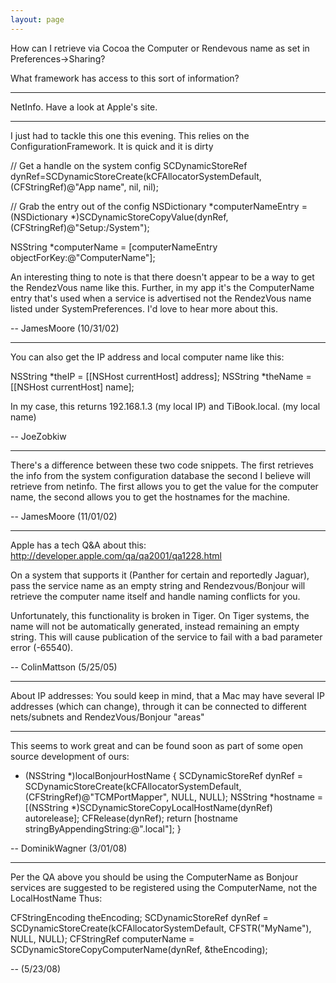 ```yaml
---
layout: page
---
```


How can I retrieve via Cocoa the Computer or Rendevous name as set in Preferences->Sharing?

What framework has access to this sort of information?

----

NetInfo. Have a look at Apple's site.

----

I just had to tackle this one this evening. This relies on the ConfigurationFramework. It is quick and it is dirty

    
// Get a handle on the system config
SCDynamicStoreRef dynRef=SCDynamicStoreCreate(kCFAllocatorSystemDefault, (CFStringRef)@"App name", nil, nil);
            
// Grab the entry out of the config
NSDictionary *computerNameEntry = (NSDictionary *)SCDynamicStoreCopyValue(dynRef,(CFStringRef)@"Setup:/System");

NSString *computerName = [computerNameEntry objectForKey:@"ComputerName"];


An interesting thing to note is that there doesn't appear to be a way to get the RendezVous name like this. Further, in my app it's the ComputerName entry that's used when a service is advertised not the RendezVous name listed under SystemPreferences. I'd love to hear more about this.

-- JamesMoore (10/31/02)

----

You can also get the IP address and local computer name like this:

    
NSString *theIP = [[NSHost currentHost] address];
NSString *theName = [[NSHost currentHost] name];


In my case, this returns 192.168.1.3 (my local IP) and TiBook.local. (my local name)

-- JoeZobkiw

----
There's a difference between these two code snippets. The first retrieves the info from the system configuration database the second I believe will retrieve from netinfo. The first allows you to get the value for the computer name, the second allows you to get the hostnames for the machine.

-- JamesMoore (11/01/02)

----
Apple has a tech Q&A about this: http://developer.apple.com/qa/qa2001/qa1228.html

On a system that supports it (Panther for certain and reportedly Jaguar), pass the service name as an empty string and Rendezvous/Bonjour will retrieve the computer name itself and handle naming conflicts for you. 

Unfortunately, this functionality is broken in Tiger. On Tiger systems, the name will not be automatically generated, instead remaining an empty string. This will cause publication of the service to fail with a bad parameter error (-65540).

-- ColinMattson (5/25/05)

----

About IP addresses: You sould keep in mind, that a Mac may have several IP addresses (which can change), through it can be connected to different nets/subnets and RendezVous/Bonjour "areas"

----

This seems to work great and can be found soon as part of some open source development of ours:

    
- (NSString *)localBonjourHostName {
    SCDynamicStoreRef dynRef = SCDynamicStoreCreate(kCFAllocatorSystemDefault, (CFStringRef)@"TCMPortMapper", NULL, NULL); 
    NSString *hostname = [(NSString *)SCDynamicStoreCopyLocalHostName(dynRef) autorelease];
    CFRelease(dynRef);
    return [hostname stringByAppendingString:@".local"];
}


-- DominikWagner (3/01/08)

----

Per the QA above you should be using the ComputerName as Bonjour services are suggested to be registered using the ComputerName, not the LocalHostName
Thus:
    
CFStringEncoding theEncoding;
SCDynamicStoreRef dynRef = SCDynamicStoreCreate(kCFAllocatorSystemDefault, CFSTR("MyName"), NULL, NULL); 
CFStringRef computerName = SCDynamicStoreCopyComputerName(dynRef, &theEncoding);

-- (5/23/08)
